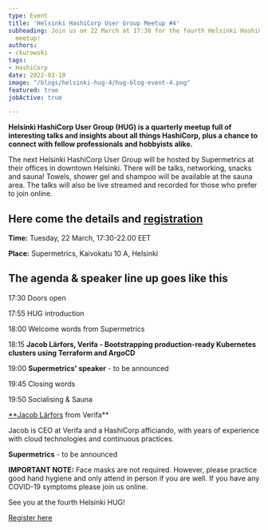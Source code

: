 ```yaml
---
type: Event
title: 'Helsinki HashiCorp User Group Meetup #4'
subheading: Join us on 22 March at 17:30 for the fourth Helsinki HashiCorp User Group
  meetup!
authors:
- ckurowski
tags:
- HashiCorp
date: 2022-03-10
image: "/blogs/helsinki-hug-4/hug-blog-event-4.png"
featured: true
jobActive: true

---
```


**Helsinki HashiCorp User Group (HUG) is a quarterly meetup full of interesting talks and insights about all things HashiCorp, plus a chance to connect with fellow professionals and hobbyists alike.**

The next Helsinki HashiCorp User Group will be hosted by Supermetrics at their offices in downtown Helsinki. There will be talks, networking, snacks and sauna! Towels, shower gel and shampoo will be available at the sauna area. The talks will also be live streamed and recorded for those who prefer to join online.

## Here come the details and [registration](https://www.meetup.com/helsinki-hashicorp-user-group/events/284399439/)

**Time:** Tuesday, 22 March, 17:30-22.00 EET

**Place:** Supermetrics, Kaivokatu 10 A, Helsinki

## The agenda & speaker line up goes like this

17:30 Doors open

17:55 HUG introduction

18:00 Welcome words from Supermetrics

18:15 **Jacob Lärfors, Verifa - Bootstrapping production-ready Kubernetes clusters using Terraform and ArgoCD**

19:00 **Supermetrics' speaker** - to be announced

19:45 Closing words

19:50 Socialising & Sauna

[**Jacob Lärfors](https://www.linkedin.com/in/jlarfors/) from Verifa**

Jacob is CEO at Verifa and a HashiCorp afficiando, with years of experience with cloud technologies and continuous practices. 

**Supermetrics** - to be announced

**IMPORTANT NOTE:** Face masks are not required. However, please practice good hand hygiene and only attend in person if you are well. If you have any COVID-19 symptoms please join us online. 

See you at the fourth Helsinki HUG!

[Register here](https://www.meetup.com/helsinki-hashicorp-user-group/events/284399439/)